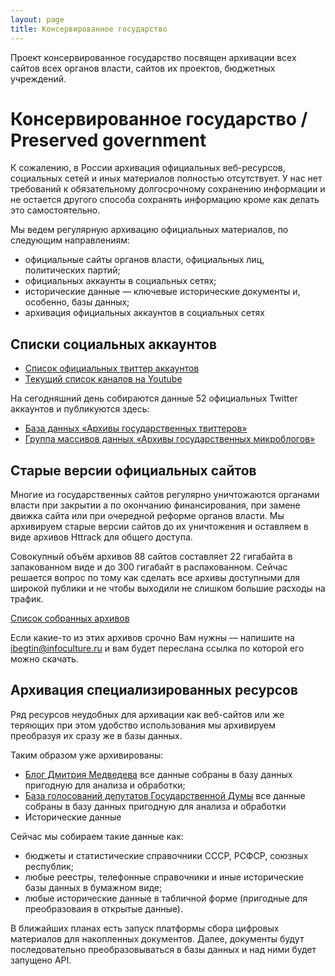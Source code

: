 ```yaml
---
layout: page
title: Консервированное государство
---
```


Проект консервированное государство посвящен архивации всех сайтов всех органов власти, сайтов их проектов, бюджетных учреждений.

# Консервированное государство / Preserved government

К сожалению, в России архивация официальных веб-ресурсов, социальных сетей и иных материалов полностью отсутствует. У нас нет требований к обязательному долгосрочному сохранению информации и не остается другого способа сохранять информацию кроме как делать это самостоятельно.

Мы ведем регулярную архивацию официальных материалов, по следующим направлениям:

* официальные сайты органов власти, официальных лиц, политических партий;
* oфициальных аккаунты в социальных сетях;
* исторические данные — ключевые исторические документы и, особенно, базы данных;
* архивация официальных аккаунтов в социальных сетях

## Списки социальных аккаунтов

* [Список официальных твиттер аккаунтов](https://docs.google.com/spreadsheet/ccc?key=0AphaFpvgzsyhdEs4U2d5RHh0eFN0UFRCR2xJbkZ0OVE&usp=sharing)
* [Текущий список каналов на Youtube](https://docs.google.com/spreadsheet/ccc?key=0AphaFpvgzsyhdHNEemRWQS1jckJEdEphSnk0a3ZEbGc&usp=sharing)

На сегодняшний день собираются данные 52 официальных Twitter аккаунтов и публикуются здесь:

* [База данных «Архивы государственных твиттеров»](http://hubofdata.ru/dataset/govtwitters-archives)
* [Группа массивов данных «Архивы государственных микроблогов»](http://hubofdata.ru/group/govtwitters)

## Старые версии официальных сайтов

Многие из государственных сайтов регулярно уничтожаются органами власти при закрытии а по окончанию финансирования, при замене движка сайта или при очередной реформе органов власти. Мы архивируем старые версии сайтов до их уничтожения и оставляем в виде архивов Httrack для общего доступа.

Совокупный объём архивов 88 сайтов составляет 22 гигабайта в запакованном виде и до 300 гигабайт в распакованном. Сейчас решается вопрос по тому как сделать все архивы доступными для широкой публики и не чтобы выходили не слишком большие расходы на трафик.

[Список собранных архивов](https://docs.google.com/spreadsheet/ccc?key=0AphaFpvgzsyhdDJlczBoc095QmdLV25pY2NtSFRDaFE&usp=sharing)


Если какие-то из этих архивов срочно Вам нужны — напишите на ibegtin@infoculture.ru и вам будет переслана ссылка по которой его можно скачать.

## Архивация специализированных ресурсов

Ряд ресурсов неудобных для архивации как веб-сайтов или же теряющих при этом удобство использования мы архивируем преобразуя их сразу же в базы данных.

Таким образом уже архивированы:

* [Блог Дмитрия Медведева](http://hubofdata.ru/dataset/blog-medvedev) все данные собраны в базу данных пригодную для анализа и обработки;
* [База голосований депутатов Государственной Думы](http://hubofdata.ru/dataset/duma-votes) все данные собраны в базу данных пригодную для анализа и обработки
* Исторические данные

Сейчас мы собираем такие данные как:

* бюджеты и статистические справочники СССР, РСФСР, союзных республик;
* любые реестры, телефонные справочники и иные исторические базы данных в бумажном виде;
* любые исторические данные в табличной форме (пригодные для преобразоваия в открытые данные).

В ближайших планах есть запуск платформы сбора цифровых материалов для накопленных документов. Далее, документы будут последовательно преобразовываться в базы данных и над ними будет запущено API.
